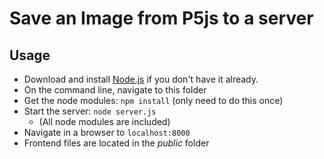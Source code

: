 # Save an Image from P5js to a server

## Usage

* Download and install [Node.js](https://nodejs.org/) if you don't have it already.
* On the command line, navigate to this folder
* Get the node modules: `npm install` (only need to do this once)
* Start the server: `node server.js`
   - (All node modules are included)
* Navigate in a browser to `localhost:8000`
* Frontend files are located in the *public* folder
